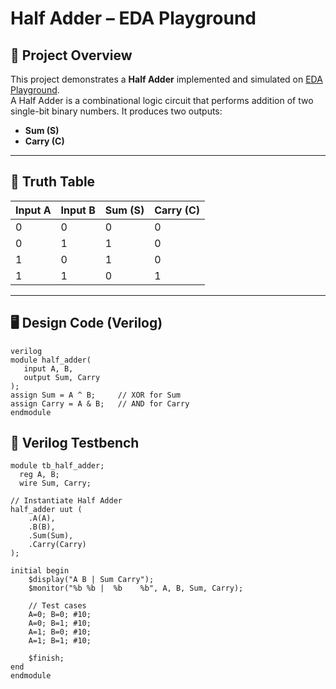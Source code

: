 # Half Adder – EDA Playground

## 📘 Project Overview
This project demonstrates a **Half Adder** implemented and simulated on [EDA Playground](https://www.edaplayground.com/x/GjSV).  
A Half Adder is a combinational logic circuit that performs addition of two single-bit binary numbers. It produces two outputs:
- **Sum (S)**
- **Carry (C)**

---

## 🔢 Truth Table

| Input A | Input B | Sum (S) | Carry (C) |
|---------|---------|---------|-----------|
|    0    |    0    |    0    |     0     |
|    0    |    1    |    1    |     0     |
|    1    |    0    |    1    |     0     |
|    1    |    1    |    0    |     1     |

---

## 🖥️ Design Code (Verilog)
    verilog
    module half_adder(
       input A, B,
       output Sum, Carry
    );
    assign Sum = A ^ B;     // XOR for Sum
    assign Carry = A & B;   // AND for Carry
    endmodule

## 🧪 Verilog Testbench
    module tb_half_adder;
      reg A, B;
      wire Sum, Carry;

    // Instantiate Half Adder
    half_adder uut (
        .A(A), 
        .B(B), 
        .Sum(Sum), 
        .Carry(Carry)
    );

    initial begin
        $display("A B | Sum Carry");
        $monitor("%b %b |  %b    %b", A, B, Sum, Carry);

        // Test cases
        A=0; B=0; #10;
        A=0; B=1; #10;
        A=1; B=0; #10;
        A=1; B=1; #10;

        $finish;
    end
    endmodule
